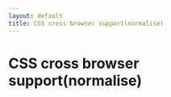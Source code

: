 ```yaml
---
layout: default
title: CSS cross browser support(normalise)
---
```




# CSS cross browser support(normalise)
